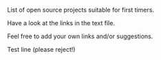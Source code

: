 List of open source projects suitable for first timers.

Have a look at the links in the text file.

Feel free to add your own links and/or suggestions.

Test line (please reject!)
